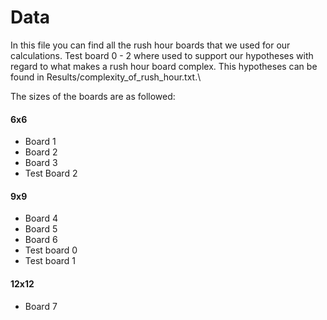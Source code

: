 # Data

In this file you can find all the rush hour boards that we used for our calculations. Test board 0 - 2 where used to support our hypotheses with regard to what makes a rush hour board complex. This hypotheses can be found in Results/complexity_of_rush_hour.txt.\

The sizes of the boards are as followed:

#### 6x6
* Board 1
* Board 2
* Board 3
* Test Board 2

#### 9x9
* Board 4
* Board 5
* Board 6
* Test board 0
* Test board 1

#### 12x12
* Board 7
